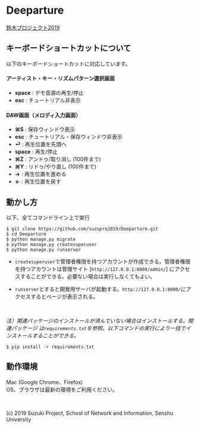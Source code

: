 # Deeparture
[鈴木プロジェクト2019](http://www.ne.senshu-u.ac.jp/~proj2019-25/)

## キーボードショートカットについて
以下のキーボードショートカットに対応しています。

#### アーティスト・キー・リズムパターン選択画面
- **space** : デモ音源の再生/停止
- **esc** : チュートリアル非表示

#### DAW画面（メロディ入力画面）
- **⌘S** : 保存ウィンドウ表示
- **esc** : チュートリアル・保存ウィンドウ非表示
- **⏎** : 再生位置を先頭へ
- **space** : 再生/停止
- **⌘Z** : アンドゥ/取り消し (100件まで)
- **⌘Y** : リドゥ/やり直し (100件まで)
- **→** : 再生位置を進める
- **←** : 再生位置を戻す

## 動かし方
以下、全てコマンドライン上で実行

```
$ git clone https://github.com/suzupro2019/Deeparture.git
$ cd Deeparture
$ python manage.py migrate
$ python manage.py createsuperuser
$ python manage.py runserver
```

- `createsuperuser`で管理者権限を持つアカウントが作成できる。管理者権限を持つアカウントは管理サイト [`http://127.0.0.1:8000/admin/`] にアクセスすることができる。必要ない場合は実行しなくてもよい。

- `runserver`とすると開発用サーバが起動する。`http://127.0.0.1:8000/`にアクセスするとページが表示される。

<br>

*注）関連パッケージのインストールが済んでいない場合はインストールする。関連パッケージ は`requirements.txt`を参照。以下コマンドの実行により一括でインストールすることができる。*

```
$ pip install -r requirements.txt
```

## 動作環境
Mac (Google Chrome、Firefox)
<br>
OS、ブラウザは最新の環境をご利用ください。

<br>

(c) 2019 Suzuki Project, School of Network and Information, Senshu University
